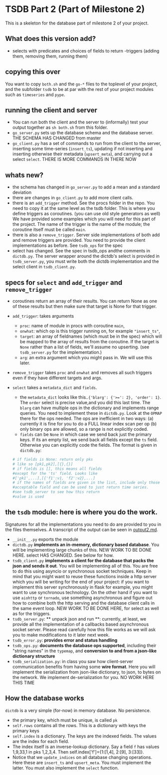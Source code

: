 # TSDB Part 2 (Part of Milestone 2)

This is a skeleton for the database part of milestone 2 of your project.

## What does this version add?

- selects with predicates and choices of fields to return
-triggers (adding them, removing them, running them)

## copying this over

You want to copy `both.sh` and the `go-*` files to the toplevel of your project, and the subfolder `tsdb` to be at par with the rest of your project modules such as `timeseries` and `pype`.

## running the client and server

- You can run both the client and the server to (informally) test your output together as `sh both.sh` from this folder.
- `go_server.py` sets up the database schema and the database server. THE SCHEMA HAS CHANGED from master
- `go_client.py` has a set of commands to run from the client to the server, inserting some time-series (`insert_ts`), updating if not inserting and inserting otherwise their metadata (`upsert_meta`), and carrying out a select `select`. THERE IS MORE
COMMANDS IN THERE NOW

## whats new?
- the schema has changed in `go_server.py` to add a mean and a standard deviation
- there are changes in `go_client.py` to add more client calls.
- there is an `add_trigger` method. See the procs folder in the repo. You need to copy it at the same level as the tsdb folder. This is where you define triggers as coroutines. (you can use old style generators as well) We have provided some examples which you will need for this part of the project. The name of the trigger is the name of the module; the coroutine itself must be called `main`.
- there is also a `remove_trigger`. Server side implementations of both add and remove triggers are provided. You need to provide the client implementations as before. See `tsdb_ops` for the spec
- select has changed. See the spec in tsdb_ops andthe comments in `dictdb.py`. The server wrapper
around the dictdb's select is provided in `tsdb_server.py`, you must write both the dictdb implementation and the select client in `tsdb_client.py`.

## specs for `select` and `add_trigger` and `remove_trigger`

- coroutines return an array of their results. You can return None as one of these results but then make sure that target is None for that trigger.

- `add_trigger`: takes arguments
    - `proc`: name of module in procs with coroutine `main`,
    - `onwhat`: which op is this trigger running on, for example `"insert_ts"`,
    - `target`: an array of fieldnames (which must be in the spec) which will be mapped to the array of results from the coroutine. If the target is `None` rather than a list of fields, we'll assume no upserting. (see `tsdb_server.py` for the implementation.)
    - `arg`: an extra argument which you might pass in. We will use this later.

- `remove_trigger` takes `proc` and `onwhat` and removes all such triggers even if they have different targets and args.

- `select` takes a `metadata_dict` and `fields`.
    - the `metadata_dict` looks like this..`{'blarg': {'>=': 2}, 'order': 1}`. The `order` select is precise value,and you did this last time. The `blarg` can have multiple ops in the dictionary and implements range queries. You need to implement these in `dictdb.py`. Look at the `OPMAP` there for the ops needed. The ops are inefficient in two ways: (a) currently it is fine for you to do a FULL linear index scan per op (b) only binary ops are allowed, so a range is not explicitly coded.
    - `fields` can be `None` in which case we send back just the primary keys. If its an empty list, we send back all fields except the `ts` field. Otherwise you can explicitly code the fields. The format is given in `dictdb.py`:

    ```python
    # if fields is None: return only pks
    # like so [pk1,pk2],[{},{}]
    # if fields is [], this means all fields
    #except for the 'ts' field. Looks like
    #['pk1',...],[{'f1':v1, 'f2':v2},...]
    # if the names of fields are given in the list, include only those fields. `ts` ia an
    #acceptable field and can be used to just return time series.
    #see tsdb_server to see how this return
    #value is used
    ```

## the `tsdb` module: here is where you do the work.

Signatures for all the implementations you need to do are provided to you in the files themselves. A transcript of the output can be seen in [output2.md](output2.md).

- `__init__.py` exports the module
- `dictdb.py` **implements an in-memory, dictionary based database**. You will be implementing large chunks of this. NEW WORK TO BE DONE HERE. select HAS
CHANGED. See below for how.
- `tsdb_client.py` **implements a client for the database that packs the json and sends it out**. You will be implementing all of this. You are free to do this using asyncio or synchronous socket techniques. Keep in mind that you might want to reuse these functions inside a http server which you will be writing for the end of your project: if you want to implement this server synchronously in flask for example, you might want to use synchronous technology. On the other hand if you want to use `aiohttp` or `tornado`, use something asynchronous and figure out how to combine both the http serving and the database client calls in the same event loop. NEW WORK TO BE DONE HERE, for select as well as for the triggers.
- `tsdb_server.py`: ** unpack json and run **: currently, at least, we provide all the implementation of a callbacks based asynchronous socket server. Please read carefully how this file works as we will ask you to make modifications to it later next week.
- `tsdb_error.py`: **provides error and status handling**
- `tsdb_ops.py`: **documents the database ops supported**, including their "string names" in the `typemap`, and **conversion to and from a json-like dictionary structure**
- `tsdb_serialization.py`: in class you saw how client-server communication benefits from having some **wire format**. Here you will implement the serialization from json-like dictionary, to json, to bytes on the network. We implement de-serialization for you. NO WORK HERE THIS TIME

## How the database works

`dictdb` is a very simple (for-now) in memory database. No persistence.

- the primary key, which must be unique, is called `pk`
- `self.rows` contains all the rows. This is a dictionary with keys the primary keys
- `self.index` is a dictionary. The keys are the indexed fields. The values are the index for each field.
- The index itself is an inverse-lookup dictionary. Say a field `f` has values 1,9,33,1 in pks 1,2,3,4. Then self.index['f']={1:[1,4], 2:[9], 3:[33]}.
- Notice that we `update_indices` on all database changing operations. Here these are `insert_ts` and `upsert_meta`. You must implement the latter. You must also implement the `select` function.
